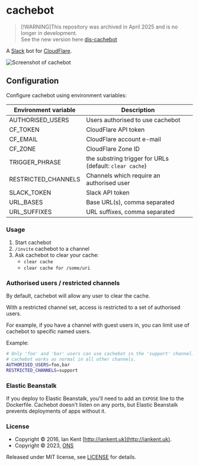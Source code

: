 # cachebot

>[!WARNING]This repository was archived in April 2025 and is no longer in development.  
> See the new version here [dis-cachebot](https://github.com/ONSdigital/dis-cachebot)

A [Slack](https://slack.com/) bot for [CloudFlare](https://www.cloudflare.com/).

![Screenshot of cachebot](screenshot.png)

## Configuration

Configure cachebot using environment variables:

| Environment variable | Description                                             |
|----------------------|---------------------------------------------------------|
| AUTHORISED_USERS     | Users authorised to use cachebot                        |
| CF_TOKEN             | CloudFlare API token                                    |
| CF_EMAIL             | CloudFlare account e-mail                               |
| CF_ZONE              | CloudFlare Zone ID                                      |
| TRIGGER_PHRASE       | the substring trigger for URLs (default: `clear cache`) |
| RESTRICTED_CHANNELS  | Channels which require an authorised user               |
| SLACK_TOKEN          | Slack API token                                         |
| URL_BASES            | Base URL(s), comma separated                            |
| URL_SUFFIXES         | URL suffixes, comma separated                           |

### Usage

1. Start cachebot
1. `/invite` cachebot to a channel
1. Ask cachebot to clear your cache:
   - `clear cache`
   - `clear cache for /some/uri`

### Authorised users / restricted channels

By default, cachebot will allow any user to clear the cache.

With a restricted channel set, access is restricted to a set of authorised users.

For example, if you have a channel with guest users in, you can limit use of
cachebot to specific named users.

Example:

```bash
# Only 'foo' and 'bar' users can use cachebot in the 'support' channel.
# cachebot works as normal in all other channels.
AUTHORISED_USERS=foo,bar
RESTRICTED_CHANNELS=support
```

### Elastic Beanstalk

If you deploy to Elastic Beanstalk, you'll need to add an `EXPOSE` line to
the Dockerfile. Cachebot doesn't listen on any ports, but Elastic Beanstalk
prevents deployments of apps without it.

### License

- Copyright ©‎ 2016, Ian Kent [http://iankent.uk](http://iankent.uk).
- Copyright ©‎ 2023, [ONS](https://www.ons.gov.uk)

Released under MIT license, see [LICENSE](LICENSE.md) for details.
